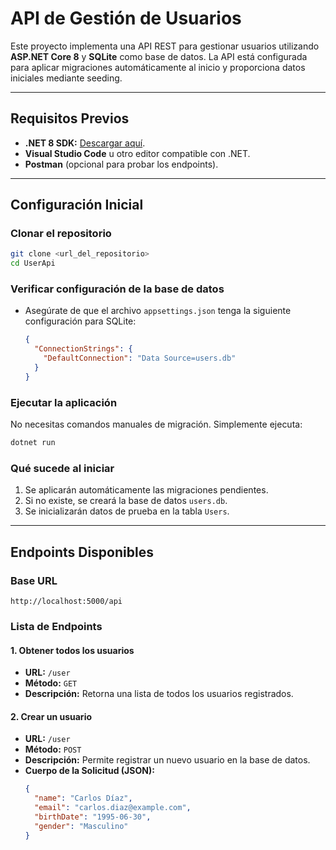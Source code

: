 # **API de Gestión de Usuarios**

Este proyecto implementa una API REST para gestionar usuarios utilizando **ASP.NET Core 8** y **SQLite** como base de datos. La API está configurada para aplicar migraciones automáticamente al inicio y proporciona datos iniciales mediante seeding.

---

## **Requisitos Previos**

- **.NET 8 SDK:** [Descargar aquí](https://dotnet.microsoft.com/download).
- **Visual Studio Code** u otro editor compatible con .NET.
- **Postman** (opcional para probar los endpoints).

---

## **Configuración Inicial**

### **Clonar el repositorio**
```bash
git clone <url_del_repositorio>
cd UserApi
```

### **Verificar configuración de la base de datos**
- Asegúrate de que el archivo `appsettings.json` tenga la siguiente configuración para SQLite:
   ```json
   {
     "ConnectionStrings": {
       "DefaultConnection": "Data Source=users.db"
     }
   }
   ```

### **Ejecutar la aplicación**
No necesitas comandos manuales de migración. Simplemente ejecuta:
```bash
dotnet run
```

### **Qué sucede al iniciar**
1. Se aplicarán automáticamente las migraciones pendientes.
2. Si no existe, se creará la base de datos `users.db`.
3. Se inicializarán datos de prueba en la tabla `Users`.

---

## **Endpoints Disponibles**

### **Base URL**
```
http://localhost:5000/api
```

### **Lista de Endpoints**

#### **1. Obtener todos los usuarios**
- **URL:** `/user`
- **Método:** `GET`
- **Descripción:** Retorna una lista de todos los usuarios registrados.

#### **2. Crear un usuario**
- **URL:** `/user`
- **Método:** `POST`
- **Descripción:** Permite registrar un nuevo usuario en la base de datos.
- **Cuerpo de la Solicitud (JSON):**
   ```json
   {
     "name": "Carlos Díaz",
     "email": "carlos.diaz@example.com",
     "birthDate": "1995-06-30",
     "gender": "Masculino"
   }
   ```